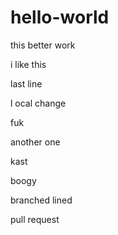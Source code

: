 # hello-world

this better work

i like this

last line

l
ocal change

fuk

another one

kast

boogy

branched lined

pull request
